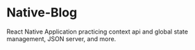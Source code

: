 # Native-Blog
React Native Application practicing context api and global state management, JSON server, and more.
